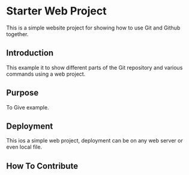  # Starter Web Project

This is a simple website project for showing how to use Git and Github together.

## Introduction

This example it to show different parts of the Git repository and various commands using a web project.

## Purpose
To Give example.
## Deployment
This ios a simple web project, deployment can be on any web server or even local file.

## How To Contribute
